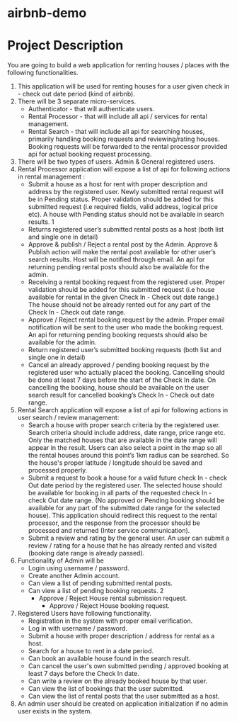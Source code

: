 # airbnb-demo

# Project Description
You are going to build a web application for renting houses / places with the following functionalities.
1. This application will be used for renting houses for a user given check in - check out date period (kind of airbnb).
2. There will be 3 separate micro-services.
   * Authenticator - that will authenticate users.
   * Rental Processor - that will include all api / services for rental management.
   * Rental Search - that will include all api for searching houses, primarily handling
   booking requests and reviewing/rating houses. Booking requests will be forwarded to the rental processor provided api for actual booking request processing.
3. There will be two types of users. Admin & General registered users.
4. Rental Processor application will expose a list of api for following actions in rental
   management :
   * Submit a house as a host for rent with proper description and address by the
   registered user. Newly submitted rental request will be in Pending status. Proper validation should be added for this submitted request (i.e required fields, valid address, logical price etc). A house with Pending status should not be available in search results.
   1
   * Returns registered user’s submitted rental posts as a host (both list and single one in detail)
   * Approve & publish / Reject a rental post by the Admin. Approve & Publish action will make the rental post available for other user’s search results. Host will be notified through email. An api for returning pending rental posts should also be available for the admin.
   * Receiving a rental booking request from the registered user. Proper validation should be added for this submitted request (i.e house available for rental in the given Check In - Check out date range.) The house should not be already rented out for any part of the Check In - Check out date range.
   * Approve / Reject rental booking request by the admin. Proper email notification will be sent to the user who made the booking request. An api for returning pending booking requests should also be available for the admin.
   * Return registered user’s submitted booking requests (both list and single one in detail)
   * Cancel an already approved / pending booking request by the registered user who actually placed the booking. Cancelling should be done at least 7 days before the start of the Check In date. On cancelling the booking, house should be available on the user search result for cancelled booking’s Check In - Check out date range.
5. Rental Search application will expose a list of api for following actions in user search / review management:
   * Search a house with proper search criteria by the registered user. Search criteria should include address, date range, price range etc. Only the matched houses that are available in the date range will appear in the result. Users can also select a point in the map so all the rental houses around this point’s 1km radius can be searched. So the house's proper latitude / longitude should be saved and processed properly.
   * Submit a request to book a house for a valid future check In - check Out date period by the registered user. The selected house should be available for booking in all parts of the requested check In - check Out date range. (No approved or Pending booking should be available for any part of the submitted date range for the selected house). This application should redirect this request to the rental processor, and the response from the processor should be processed and returned (Inter service communication).
   * Submit a review and rating by the general user. An user can submit a review / rating for a house that he has already rented and visited (booking date range is already passed).
6. Functionality of Admin will be
   * Login using username / password.
   * Create another Admin account.
   * Can view a list of pending submitted rental posts.
   * Can view a list of pending booking requests.
   2 
     * Approve / Reject House rental submission request. 
       * Approve / Reject House booking request.
7. Registered Users have following functionality.
   * Registration in the system with proper email verification.
   * Log in with username / password.
   * Submit a house with proper description / address for rental as a host.
   * Search for a house to rent in a date period.
   * Can book an available house found in the search result.
   * Can cancel the user's own submitted pending / approved booking at least 7 days
   before the Check In date.
   * Can write a review on the already booked house by that user.
   * Can view the list of bookings that the user submitted.
   * Can view the list of rental posts that the user submitted as a host.
8. An admin user should be created on application initialization if no admin user exists in the system.
